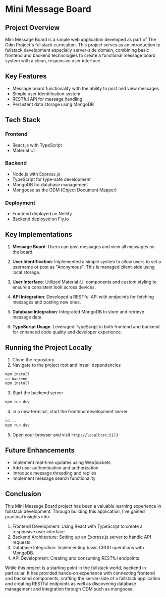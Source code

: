 # Mini Message Board

## Project Overview

Mini Message Board is a simple web application developed as part of The Odin Project's fullstack curriculum. This project serves as an introduction to fullstack development especially server-side domain, combining basic frontend and backend technologies to create a functional message board system with a clean, responsive user interface.

## Key Features

- Message board functionality with the ability to post and view messages
- Simple user identification system
- RESTful API for message handling
- Persistent data storage using MongoDB

## Tech Stack

### Frontend
- React.js with TypeScript
- Material UI

### Backend
- Node.js with Express.js
- TypeScript for type-safe development
- MongoDB for database management
- Mongoose as the ODM (Object Document Mapper)

### Deployment
- Frontend deployed on Netlify
- Backend deployed on Fly.io

## Key Implementations

1. **Message Board**: Users can post messages and view all messages on the board.

2. **User Identification**: Implemented a simple system to allow users to set a username or post as "Anonymous". This is managed client-side using local storage.

3. **User Interface**: Utilized Material-UI components and custom styling to ensure a consistent look across devices.

4. **API Integration**: Developed a RESTful API with endpoints for fetching messages and posting new ones.

5. **Database Integration**: Integrated MongoDB to store and retrieve message data.

6. **TypeScript Usage**: Leveraged TypeScript in both frontend and backend for enhanced code quality and developer experience.

## Running the Project Locally

1. Clone the repository
2. Navigate to the project root and install dependencies
```bash
npm install
cd backend
npm install
```
3. Start the backend server
```bash
npm run dev
```
4. In a new terminal, start the frontend development server
```bash
cd ..
npm run dev
```
5. Open your browser and visit `http://localhost:5173`

## Future Enhancements

- Implement real-time updates using WebSockets
- Add user authentication and authorization
- Introduce message threading and replies
- Implement message search functionality

## Conclusion

This Mini Message Board project has been a valuable learning experience in fullstack development. Through building this application, I've gained practical insights into:

1. Frontend Development: Using React with TypeScript to create a responsive user interface.
2. Backend Architecture: Setting up an Express.js server to handle API requests.
3. Database Integration: Implementing basic CRUD operations with MongoDB.
4. API Development: Creating and consuming RESTful endpoints.

While this project is a starting point in the fullstack world, backend in particular. It has provided hands-on experience with connecting frontend and backend components, crafting the server-side of a fullstack application and creating RESTful endpoints as well as discovering database management and integration through ODM such as mongoose.
